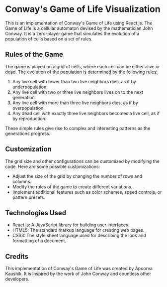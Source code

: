 # Conway's Game of Life Visualization

This is an implementation of Conway's Game of Life using React.js. The Game of Life is a cellular automaton devised by the mathematician John Conway. It is a zero-player game that simulates the evolution of a population of cells based on a set of rules.

## Rules of the Game

The game is played on a grid of cells, where each cell can be either alive or dead. The evolution of the population is determined by the following rules:

1. Any live cell with fewer than two live neighbors dies, as if by underpopulation.
2. Any live cell with two or three live neighbors lives on to the next generation.
3. Any live cell with more than three live neighbors dies, as if by overpopulation.
4. Any dead cell with exactly three live neighbors becomes a live cell, as if by reproduction.

These simple rules give rise to complex and interesting patterns as the generations progress.

## Customization

The grid size and other configurations can be customized by modifying the code. Here are some possible customizations:

- Adjust the size of the grid by changing the number of rows and columns.
- Modify the rules of the game to create different variations.
- Implement additional features such as color schemes, speed controls, or pattern presets.

## Technologies Used

- React.js: A JavaScript library for building user interfaces.
- HTML5: The standard markup language for creating web pages.
- CSS3: The style sheet language used for describing the look and formatting of a document.

## Credits

This implementation of Conway's Game of Life was created by Apoorva Kaushik. It is inspired by the work of John Conway and countless other developers.
